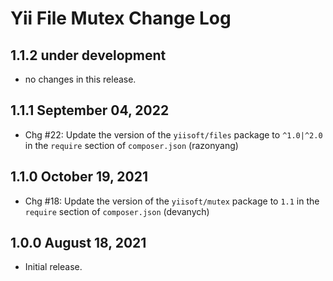 # Yii File Mutex Change Log

## 1.1.2 under development

- no changes in this release.


## 1.1.1 September 04, 2022

- Chg #22: Update the version of the `yiisoft/files` package to `^1.0|^2.0` in the `require` section of `composer.json` (razonyang)

## 1.1.0 October 19, 2021

- Chg #18: Update the version of the `yiisoft/mutex` package to `1.1` in the `require` section of `composer.json` (devanych)

## 1.0.0 August 18, 2021

- Initial release.
